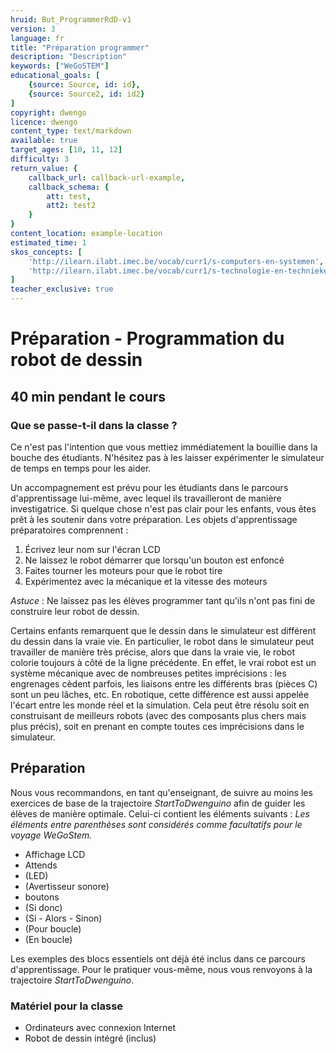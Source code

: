 ```yaml
---
hruid: But_ProgrammerRdD-v1
version: 3
language: fr
title: "Préparation programmer"
description: "Description"
keywords: ["WeGoSTEM"]
educational_goals: [
    {source: Source, id: id}, 
    {source: Source2, id: id2}
]
copyright: dwengo
licence: dwengo
content_type: text/markdown
available: true
target_ages: [10, 11, 12]
difficulty: 3
return_value: {
    callback_url: callback-url-example,
    callback_schema: {
        att: test,
        att2: test2
    }
}
content_location: example-location
estimated_time: 1
skos_concepts: [
    'http://ilearn.ilabt.imec.be/vocab/curr1/s-computers-en-systemen', 
    'http://ilearn.ilabt.imec.be/vocab/curr1/s-technologie-en-technieken'
]
teacher_exclusive: true
---
```

# Préparation - Programmation du robot de dessin
## 40 min pendant le cours

### Que se passe-t-il dans la classe ?
Ce n'est pas l'intention que vous mettiez immédiatement la bouillie dans la bouche des étudiants. N'hésitez pas à les laisser expérimenter le simulateur de temps en temps pour les aider.

Un accompagnement est prévu pour les étudiants dans le parcours d'apprentissage lui-même, avec lequel ils travailleront de manière investigatrice. Si quelque chose n'est pas clair pour les enfants, vous êtes prêt à les soutenir dans votre préparation. Les objets d'apprentissage préparatoires comprennent :

1. Écrivez leur nom sur l'écran LCD
2. Ne laissez le robot démarrer que lorsqu'un bouton est enfoncé
3. Faites tourner les moteurs pour que le robot tire
4. Expérimentez avec la mécanique et la vitesse des moteurs

*Astuce* : Ne laissez pas les élèves programmer tant qu'ils n'ont pas fini de construire leur robot de dessin.

Certains enfants remarquent que le dessin dans le simulateur est différent du dessin dans la vraie vie. En particulier, le robot dans le simulateur peut travailler de manière très précise, alors que dans la vraie vie, le robot colorie toujours à côté de la ligne précédente. En effet, le vrai robot est un système mécanique avec de nombreuses petites imprécisions : les engrenages cèdent parfois, les liaisons entre les différents bras (pièces C) sont un peu lâches, etc. En robotique, cette différence est aussi appelée l'écart entre les monde réel et la simulation. Cela peut être résolu soit en construisant de meilleurs robots (avec des composants plus chers mais plus précis), soit en prenant en compte toutes ces imprécisions dans le simulateur.

## Préparation

Nous vous recommandons, en tant qu'enseignant, de suivre au moins les exercices de base de la trajectoire *StartToDwenguino* afin de guider les élèves de manière optimale. Celui-ci contient les éléments suivants :
*Les éléments entre parenthèses sont considérés comme facultatifs pour le voyage WeGoStem.*

* Affichage LCD
* Attends
* (LED)
* (Avertisseur sonore)
* boutons
* (Si donc)
* (Si - Alors - Sinon)
* (Pour boucle)
* (En boucle)

Les exemples des blocs essentiels ont déjà été inclus dans ce parcours d'apprentissage. Pour le pratiquer vous-même, nous vous renvoyons à la trajectoire *StartToDwenguino*.

### Matériel pour la classe

* Ordinateurs avec connexion Internet
* Robot de dessin intégré (inclus)

